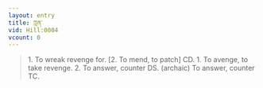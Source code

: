 ```yaml
---
layout: entry
title: ཀླན་
vid: Hill:0004
vcount: 0
---
```

> 1\. To wreak revenge for\. [2\. To mend, to patch] CD\. 1\. To avenge, to take revenge\. 2\. To answer, counter DS\. (archaic) To answer, counter TC\.

